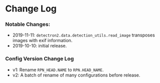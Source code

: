 # Change Log


### Notable Changes:

* 2019-11-11: `detectron2.data.detection_utils.read_image` transposes images with exif information.
* 2019-10-10: initial release.

### Config Version Change Log

* v1: Rename `RPN_HEAD.NAME` to `RPN.HEAD_NAME`.
* v2: A batch of rename of many configurations before release.
